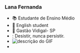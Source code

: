 ### Lana Fernanda

- 📚 Estudante de Ensino Médio
- 🗽 English student
- 🏡 Gastão Vidigal- SP
- : Desistir, nunca persistir.
- ![descrição do GIF](https://media.tenor.com/f6qpKXyUQc8AAAAM/heart-jungkook.gif)
- 
